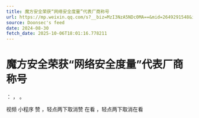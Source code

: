```yaml
---
title: 魔方安全荣获“网络安全度量”代表厂商称号
url: https://mp.weixin.qq.com/s?__biz=MzI3NzA5NDc0MA==&mid=2649291548&idx=1&sn=b202ad7d3ebe7a1d5651426060522959
source: Doonsec's feed
date: 2024-08-30
fetch_date: 2025-10-06T18:01:16.778211
---
```


# 魔方安全荣获“网络安全度量”代表厂商称号

：
，
。

视频
小程序
赞
，轻点两下取消赞
在看
，轻点两下取消在看
